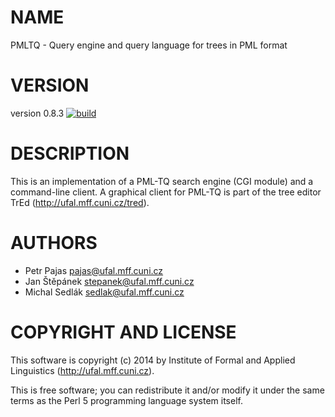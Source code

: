 # NAME

PMLTQ - Query engine and query language for trees in PML format

# VERSION

version 0.8.3  [![build](https://api.travis-ci.org/ufal/perl-pmltq.png)](https://travis-ci.org/ufal/perl-pmltq)

# DESCRIPTION

This is an implementation of a PML-TQ search engine (CGI module) and a
command-line client. A graphical client for PML-TQ is part of the tree editor
TrEd (http://ufal.mff.cuni.cz/tred).

# AUTHORS

- Petr Pajas <pajas@ufal.mff.cuni.cz>
- Jan Štěpánek <stepanek@ufal.mff.cuni.cz>
- Michal Sedlák <sedlak@ufal.mff.cuni.cz>

# COPYRIGHT AND LICENSE

This software is copyright (c) 2014 by Institute of Formal and Applied Linguistics (http://ufal.mff.cuni.cz).

This is free software; you can redistribute it and/or modify it under
the same terms as the Perl 5 programming language system itself.
